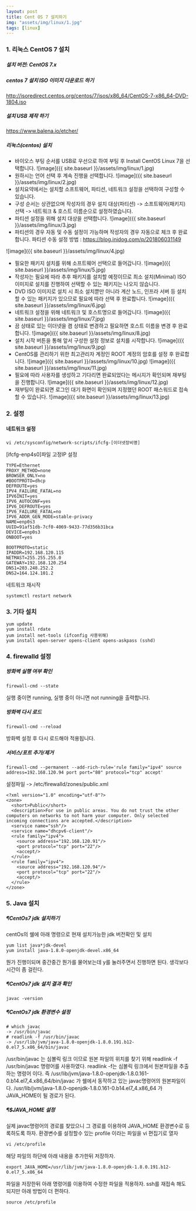 ```yaml
---
layout: post
title: Cent OS 7 설치하기
img: "assets/img/linux/1.jpg"
tags: [linux]
---
```


### 1. 리눅스 CentOS 7 설치
##### 설치 버전: CentOS 7.x
##### centos 7 설치 ISO 이미지 다운로드 하기

http://isoredirect.centos.org/centos/7/isos/x86_64/CentOS-7-x86_64-DVD-1804.iso

##### 설치 USB 제작 하기

https://www.balena.io/etcher/

##### 리눅스(centos) 설치
- 바이오스 부팅 순서를 USB로 우선으로 하여 부팅 후 Install CentOS Linux 7을 선택합니다.
![image]({{ site.baseurl }}/assets/img/linux/1.jpg)
- 원하시는 언어 선택 후 계속 진행을 선택합니다.
![image]({{ site.baseurl }}/assets/img/linux/2.jpg)
- 설치요약에서는 설치할 소프트웨어, 파티션, 네트워크 설정을 선택하여 구성할 수 있습니다.
- 구성 순서는 상관없으며 작성자의 경우 설치 대상(파티션) -> 소프트웨어(패키지) 선택 -> 네트워크 & 호스트 이름순으로 설정하였습니다.
- 파티션 설정을 위해 설치 대상을 선택합니다.
![image]({{ site.baseurl }}/assets/img/linux/3.jpg)
- 파티션의 경우 자동 및 수동 설정이 가능하며 작성자의 경우 자동으로 체크 후 완료합니다.
파티션 수동 설정 방법 : https://blog.inidog.com/p/201806031149

![image]({{ site.baseurl }}/assets/img/linux/4.jpg)
- 필요한 패키지 설치를 위해 소프트웨어 선택으로 들어갑니다.
![image]({{ site.baseurl }}/assets/img/linux/5.jpg)
- 작성자는 필요에 따라 추후 패키지를 설치할 예정이므로 최소 설치(Minimal) ISO 이미지로 설치를 진행하여 선택할 수 있는 패키지는 나오지 않습니다.
- DVD ISO 이미지로 설치 시 최소 설치뿐만 아니라 계산 노드, 인프라 서버 등 설치할 수 있는 패키지가 있으므로 필요에 따라 선택 후 완료합니다.
![image]({{ site.baseurl }}/assets/img/linux/6.jpg)
- 네트워크 설정을 위해 네트워크 및 호스트명으로 들어갑니다.
![image]({{ site.baseurl }}/assets/img/linux/7.jpg)
- 끔 상태로 있는 이더넷을 켬 상태로 변경하고 필요하면 호스트 이름을 변경 후 완료합니다.
![image]({{ site.baseurl }}/assets/img/linux/8.jpg)
- 설치 시작 버튼을 통해 앞서 구성한 설정 정보로 설치를 시작합니다.
![image]({{ site.baseurl }}/assets/img/linux/9.jpg)
- CentOS를 관리하기 위한 최고관리자 계정인 ROOT 계정의 암호를 설정 후 완료합니다.
![image]({{ site.baseurl }}/assets/img/linux/10.jpg)
![image]({{ site.baseurl }}/assets/img/linux/11.jpg)
- 필요에 따라 사용자를 생성하고 기다리면 완료되었다는 메시지가 확인되며 재부팅을 진행합니다.
![image]({{ site.baseurl }}/assets/img/linux/12.jpg)
- 재부팅이 완료되면 로그인 대기 화면이 확인되며 지정했던 ROOT 패스워드로 접속할 수 있습니다.
![image]({{ site.baseurl }}/assets/img/linux/13.jpg)

### 2. 설정
#### 네트워크 설정
```
vi /etc/sysconfig/network-scripts/ifcfg-[이더넷장비명]
```
[ifcfg-enp4s0]파일 고정IP 설정
```
TYPE=Ethernet
PROXY_METHOD=none
BROWSER_ONLY=no
#BOOTPROTO=dhcp
DEFROUTE=yes
IPV4_FAILURE_FATAL=no
IPV6INIT=yes
IPV6_AUTOCONF=yes
IPV6_DEFROUTE=yes
IPV6_FAILURE_FATAL=no
IPV6_ADDR_GEN_MODE=stable-privacy
NAME=enp0s3
UUID=91af51db-7cf0-4069-9433-77d356b31bca
DEVICE=enp0s3
ONBOOT=yes

BOOTPROTO=static
IPADDR=192.168.120.115
NETMAST=255.255.255.0
GATEWAY=192.168.120.254
DNS1=203.248.252.2
DNS2=164.124.101.2
```
네트워크 재시작
```
systemctl restart network
```
### 3. 기타 설치
```
yum update
yum install rdate
yum install net-tools (ifconfig 사용위해)
yum install open-server opens-client opens-askpass (sshd)
```

### 4. firewalld 설정
##### 방화벽 실행 여부 확인
```
firewall-cmd --state
```
실행 중이면 running, 실행 중이 아니면 not running을 출력합니다.
##### 방화벽 다시 로드
```
firewall-cmd --reload
```
방화벽 설정 후 다시 로드해야 적용됩니다.
##### 서비스/포트 추가/제거
```
firewall-cmd --permanent --add-rich-rule='rule family="ipv4" source address=192.168.120.94 port port="80" protocol="tcp" accept'
```
설정파일
->  /etc/firewalld/zones/public.xml
```
<?xml version="1.0" encoding="utf-8"?>
<zone>
  <short>Public</short>
  <description>For use in public areas. You do not trust the other computers on networks to not harm your computer. Only selected incoming connections are accepted.</description>
  <service name="ssh"/>
  <service name="dhcpv6-client"/>
  <rule family="ipv4">
    <source address="192.168.120.91"/>
    <port protocol="tcp" port="22"/>
    <accept/>
  </rule>
  <rule family="ipv4">
    <source address="192.168.120.94"/>
    <port protocol="tcp" port="22"/>
    <accept/>
  </rule>
</zone>
```
### 5. Java 설치
##### ¶CentOs7 jdk 설치하기
centOs의 쉘에 아래 명령으로 현재 설치가능한 jdk 버전확인 및 설치
```
yum list java*jdk-devel
yum install java-1.8.0-openjdk-devel.x86_64
```
뭔가 진행이되며 중간중간 뭔가를 물어보는데 y를 눌러주면서 진행하면 된다.
생각보다 시간이 좀 걸린다.
##### ¶CentOs7 jdk 설치 결과 확인
```
javac -version
```
##### ¶CentOs7 jdk 환경변수 설정
```
# which javac
-> /usr/bin/javac
# readlink -f /usr/bin/javac
-> /usr/lib/jvm/java-1.8.0-openjdk-1.8.0.191.b12-0.el7_5.x86_64/bin/javac
```
/usr/bin/javac 는 심볼릭 링크 이므로 원본 파일의 위치를 찾기 위해 readlink -f /usr/bin/javac 명령어를 사용하였다.
readlink -f는 심볼릭 링크에서 원본파일을 추출하는 명령어 이다.
즉 /usr/lib/jvm/java-1.8.0-openjdk-1.8.0.161-0.b14.el7_4.x86_64/bin/javac 가 쉘에서 동작하고 있는 javac명령어의 원본파일이다.
/usr/lib/jvm/java-1.8.0-openjdk-1.8.0.161-0.b14.el7_4.x86_64 가 JAVA_HOME이 될 경로가 된다.
##### ¶$JAVA_HOME 설정
실제 javac명령어의 경로를 찾았으니 그 경로를 이용하여 JAVA_HOME 환경변수로 등록하도록 하자.
환경변수를 설정할수 있는 profile 이라는 파일을 vi 편집기로 열자
```
vi /etc/profile
```
해당 파일의 하단에 아래 내용을 추가한뒤 저장하자.
```
export JAVA_HOME=/usr/lib/jvm/java-1.8.0-openjdk-1.8.0.191.b12-0.el7_5.x86_64
```
파일을 저장한뒤 아래 명령어를 이용하여 수정한 파일을 적용하자.
ssh를 재접속 해도 되지만 아래 방법이 더 편하다.
```
source /etc/profile
```
